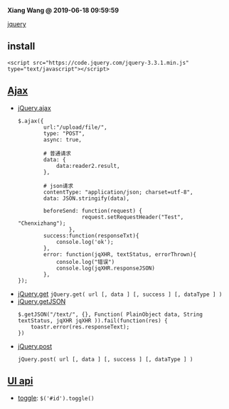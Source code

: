 **Xiang Wang @ 2019-06-18 09:59:59**

[jquery](http://api.jquery.com/)

## install
```
<script src="https://code.jquery.com/jquery-3.3.1.min.js" type="text/javascript"></script>
```
## [Ajax](http://api.jquery.com/category/ajax/)
* [jQuery.ajax](https://api.jquery.com/jQuery.ajax/)
    ```
    $.ajax({
            url:"/upload/file/",
            type: "POST",
            async: true,

            # 普通请求
            data: {
                data:reader2.result,
            },

            # json请求
            contentType: "application/json; charset=utf-8",
            data: JSON.stringify(data),

            beforeSend: function(request) {
                        request.setRequestHeader("Test", "Chenxizhang");
                    },
            success:function(responseTxt){
                console.log('ok');
            },
            error: function(jqXHR, textStatus, errorThrown){
                console.log("错误")
                console.log(jqXHR.responseJSON)
            },
    });
    ```
* [jQuery.get](https://api.jquery.com/jquery.get/)
`jQuery.get( url [, data ] [, success ] [, dataType ] )`
* [jQuery.getJSON](http://api.jquery.com/jQuery.getJSON/)
    ```
    $.getJSON("/text/", {}, Function( PlainObject data, String textStatus, jqXHR jqXHR )).fail(function(res) {
        toastr.error(res.responseText);
    })
    ```
* [jQuery.post](http://api.jquery.com/jQuery.post/)
    ```
    jQuery.post( url [, data ] [, success ] [, dataType ] )
    ```
## [UI api](https://api.jqueryui.com/)
* [toggle](https://api.jqueryui.com/toggle/): `$('#id').toggle()`
